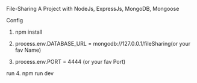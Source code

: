 File-Sharing
A Project with NodeJs, ExpressJs, MongoDB, Mongoose

Config
1. npm install

2. process.env.DATABASE_URL = mongodb://127.0.0.1/fileSharing(or your fav Name)
3. process.env.PORT = 4444 (or your fav Port)

run 
4. npm run dev

